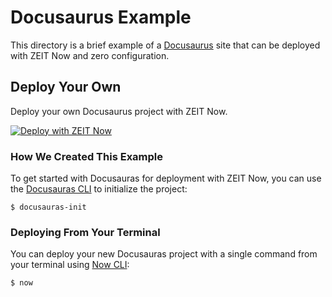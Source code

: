 # Docusaurus Example

This directory is a brief example of a [Docusaurus](https://docusaurus.io/) site that can be deployed with ZEIT Now and zero configuration.

## Deploy Your Own

Deploy your own Docusaurus project with ZEIT Now.

[![Deploy with ZEIT Now](https://zeit.co/button)](https://zeit.co/new/project?template=https://github.com/zeit/now-examples/tree/master/docusaurus)

### How We Created This Example

To get started with Docusauras for deployment with ZEIT Now, you can use the [Docusauras CLI](https://docusaurus.io/docs/en/installation) to initialize the project:

```shell
$ docusauras-init
```

### Deploying From Your Terminal

You can deploy your new Docusauras project with a single command from your terminal using [Now CLI](/download):

```shell
$ now
```
